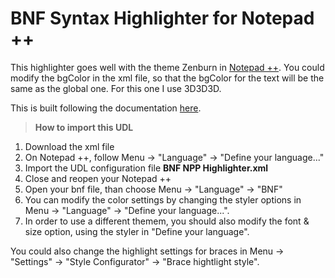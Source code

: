 # BNF Syntax Highlighter for Notepad ++
This highlighter goes well with the theme Zenburn in [Notepad ++](https://notepad-plus-plus.org/). You could modify the bgColor in the xml file, so that the bgColor for the text will be the same as the global one. For this one I use 3D3D3D. 

This is built following the documentation [here](https://ivan-radic.github.io/udl-documentation/).

>**How to import this UDL**

1. Download the xml file
2. On Notepad ++, follow Menu -> "Language" -> "Define your language..."
3. Import the UDL configuration file **BNF NPP Highlighter.xml**
4. Close and reopen your Notepad ++
5. Open your bnf file, than choose Menu -> "Language" -> "BNF"
6. You can modify the color settings by changing the styler options in Menu -> "Language" -> "Define your language...".
7. In order to use a different themem, you should also modify the font & size option, using the styler in "Define your language".


You could also change the highlight settings for braces in Menu -> "Settings" -> "Style Configurator" -> "Brace hightlight style".
